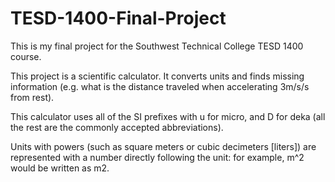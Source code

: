 # TESD-1400-Final-Project
This is my final project for the Southwest Technical College TESD 1400 course.

This project is a scientific calculator. It converts units and finds missing information (e.g. what is the distance traveled when accelerating 3m/s/s from rest).

This calculator uses all of the SI prefixes with u for micro, and D for deka (all the rest are the commonly accepted abbreviations).

Units with powers (such as square meters or cubic decimeters [liters]) are represented with a number directly following the unit: for example, m^2 would be written as m2.
